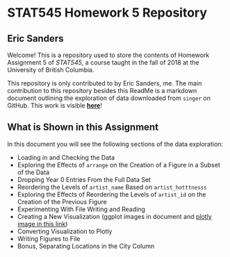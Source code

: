 # STAT545 Homework 5 Repository
## Eric Sanders

Welcome! This is a repository used to store the contents of Homework Assignment 5 of *STAT545*, a course taught in the fall of 2018 at the University of British Columbia.

This repository is only contributed to by Eric Sanders, me. The main contribution to this repository besides this ReadMe is a markdown document outlining the exploration of data downloaded from `singer` on GitHub. This work is visible **[here](https://github.com/STAT545-UBC-students/hw05-ericjsanders/blob/master/hw05Exploration.md)**!

## What is Shown in this Assignment

In this document you will see the following sections of the data exploration:

* Loading in and Checking the Data
* Exploring the Effects of `arrange` on the Creation of a Figure in a Subset of the Data
* Dropping Year 0 Entries From the Full Data Set
* Reordering the Levels of `artist_name` Based on `artist_hotttnesss`
* Exploring the Effects of Reordering the Levels of `artist_id` on the Creation of the Previous Figure
* Experimenting With File Writing and Reading
* Creating a New Visualization (ggplot images in document and [plotly image in this link](https://stat545-ubc-students.github.io/hw05-ericjsanders/plotly_plot.html))
* Converting Visualization to Plotly
* Writing Figures to File
* Bonus, Separating Locations in the City Column